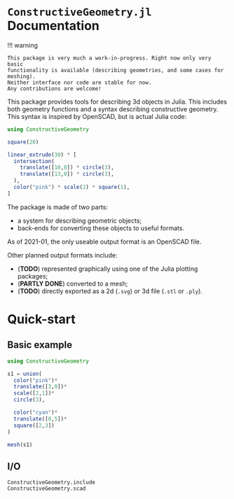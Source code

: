 # `ConstructiveGeometry.jl` Documentation

!!! warning

    This package is very much a work-in-progress. Right now only very basic
    functionality is available (describing geometries, and some cases for
    meshing).
    Neither interface nor code are stable for now.
    Any contributions are welcome!


This package provides tools for describing 3d objects
in Julia.
This includes both geometry functions
and a syntax describing constructive geometry.
This syntax is inspired by OpenSCAD, but is actual Julia code:
```julia
using ConstructiveGeometry

square(20)

linear_extrude(30) * [
  intersection(
    translate([10,0]) * circle(3),
    translate([13,0]) * circle(3),
  ),
  color("pink") * scale(2) * square(1),
]

```

The package is made of two parts:

 - a system for describing geometric objects;
 - back-ends for converting these objects to useful formats.

As of 2021-01, the only useable output format is an OpenSCAD file.

Other planned output formats include:
 - (**TODO**) represented graphically using one of the Julia plotting packages;
 - (**PARTLY DONE**) converted to a mesh;
 - (**TODO**) directly exported as a 2d (`.svg`)
 or 3d file (`.stl` or `.ply`).


# Quick-start

## Basic example
```julia
using ConstructiveGeometry

s1 = union(
  color("pink")*
  translate([3,0])*
  scale([2,1])*
  circle(3),

  color("cyan")*
  translate([0,5])*
  square([2,3])
)

mesh(s1)
```

## I/O

```@docs
ConstructiveGeometry.include
ConstructiveGeometry.scad
```
